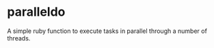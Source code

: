 paralleldo
==========

A simple ruby function to execute tasks in parallel through a number of threads.
